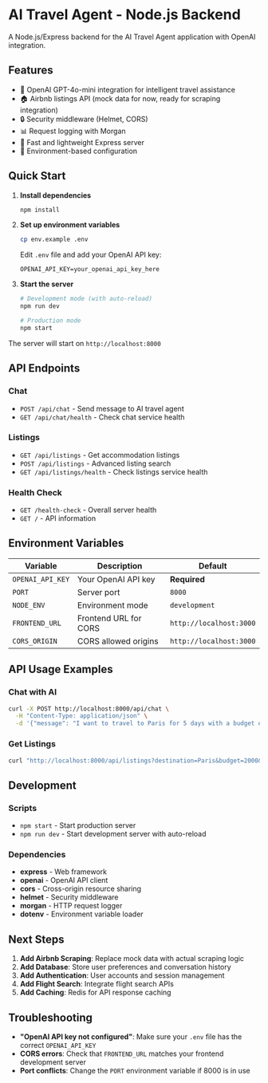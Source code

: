 # AI Travel Agent - Node.js Backend

A Node.js/Express backend for the AI Travel Agent application with OpenAI integration.

## Features

- 🤖 OpenAI GPT-4o-mini integration for intelligent travel assistance
- 🏠 Airbnb listings API (mock data for now, ready for scraping integration)
- 🔒 Security middleware (Helmet, CORS)
- 📊 Request logging with Morgan
- 🚀 Fast and lightweight Express server
- 🔧 Environment-based configuration

## Quick Start

1. **Install dependencies**
   ```bash
   npm install
   ```

2. **Set up environment variables**
   ```bash
   cp env.example .env
   ```
   Edit `.env` file and add your OpenAI API key:
   ```
   OPENAI_API_KEY=your_openai_api_key_here
   ```

3. **Start the server**
   ```bash
   # Development mode (with auto-reload)
   npm run dev
   
   # Production mode
   npm start
   ```

The server will start on `http://localhost:8000`

## API Endpoints

### Chat
- `POST /api/chat` - Send message to AI travel agent
- `GET /api/chat/health` - Check chat service health

### Listings
- `GET /api/listings` - Get accommodation listings
- `POST /api/listings` - Advanced listing search
- `GET /api/listings/health` - Check listings service health

### Health Check
- `GET /health-check` - Overall server health
- `GET /` - API information

## Environment Variables

| Variable | Description | Default |
|----------|-------------|---------|
| `OPENAI_API_KEY` | Your OpenAI API key | **Required** |
| `PORT` | Server port | `8000` |
| `NODE_ENV` | Environment mode | `development` |
| `FRONTEND_URL` | Frontend URL for CORS | `http://localhost:3000` |
| `CORS_ORIGIN` | CORS allowed origins | `http://localhost:3000` |

## API Usage Examples

### Chat with AI
```bash
curl -X POST http://localhost:8000/api/chat \
  -H "Content-Type: application/json" \
  -d '{"message": "I want to travel to Paris for 5 days with a budget of $2000"}'
```

### Get Listings
```bash
curl "http://localhost:8000/api/listings?destination=Paris&budget=2000&guests=2"
```

## Development

### Scripts
- `npm start` - Start production server
- `npm run dev` - Start development server with auto-reload

### Dependencies
- **express** - Web framework
- **openai** - OpenAI API client
- **cors** - Cross-origin resource sharing
- **helmet** - Security middleware
- **morgan** - HTTP request logger
- **dotenv** - Environment variable loader

## Next Steps

1. **Add Airbnb Scraping**: Replace mock data with actual scraping logic
2. **Add Database**: Store user preferences and conversation history
3. **Add Authentication**: User accounts and session management
4. **Add Flight Search**: Integrate flight search APIs
5. **Add Caching**: Redis for API response caching

## Troubleshooting

- **"OpenAI API key not configured"**: Make sure your `.env` file has the correct `OPENAI_API_KEY`
- **CORS errors**: Check that `FRONTEND_URL` matches your frontend development server
- **Port conflicts**: Change the `PORT` environment variable if 8000 is in use 
